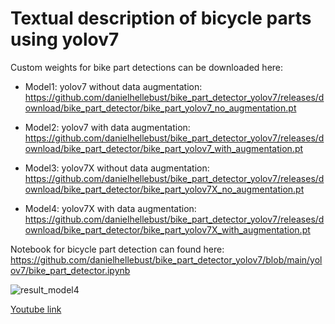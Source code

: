 # Textual description of bicycle parts using yolov7

Custom weights for bike part detections can be downloaded here:

* Model1: yolov7 without data augmentation: https://github.com/danielhellebust/bike_part_detector_yolov7/releases/download/bike_part_detector/bike_part_yolov7_no_augmentation.pt

* Model2: yolov7 with data augmentation: https://github.com/danielhellebust/bike_part_detector_yolov7/releases/download/bike_part_detector/bike_part_yolov7_with_augmentation.pt

* Model3: yolov7X without data augmentation: https://github.com/danielhellebust/bike_part_detector_yolov7/releases/download/bike_part_detector/bike_part_yolov7X_no_augmentation.pt

* Model4: yolov7X with data augmentation: https://github.com/danielhellebust/bike_part_detector_yolov7/releases/download/bike_part_detector/bike_part_yolov7X_with_augmentation.pt

Notebook for bicycle part detection can found here: 
https://github.com/danielhellebust/bike_part_detector_yolov7/blob/main/yolov7/bike_part_detector.ipynb



![result_model4](https://user-images.githubusercontent.com/73568734/201437756-20a2fd98-8ce7-467f-a35f-a4e2ff4a6efd.png)

[Youtube link](https://www.youtube.com/watch?v=cKdiNJTm55k "result_model4")
